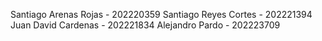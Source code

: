 Santiago Arenas Rojas - 202220359
Santiago Reyes Cortes - 202221394
Juan David Cardenas - 202221834
Alejandro Pardo - 202223709
